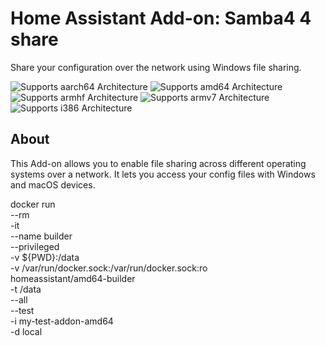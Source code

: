 # Home Assistant Add-on: Samba4 4 share

Share your configuration over the network using Windows file sharing.

![Supports aarch64 Architecture][aarch64-shield] ![Supports amd64 Architecture][amd64-shield] ![Supports armhf Architecture][armhf-shield] ![Supports armv7 Architecture][armv7-shield] ![Supports i386 Architecture][i386-shield]

## About

This Add-on allows you to enable file sharing across different operating systems over a network.
It lets you access your config files with Windows and macOS devices.

[aarch64-shield]: https://img.shields.io/badge/aarch64-yes-green.svg
[amd64-shield]: https://img.shields.io/badge/amd64-yes-green.svg
[armhf-shield]: https://img.shields.io/badge/armhf-yes-green.svg
[armv7-shield]: https://img.shields.io/badge/armv7-yes-green.svg
[i386-shield]: https://img.shields.io/badge/i386-yes-green.svg

docker run \
  --rm \
  -it \
  --name builder \
  --privileged \
  -v ${PWD}:/data \
  -v /var/run/docker.sock:/var/run/docker.sock:ro \
  homeassistant/amd64-builder \
  -t /data \
  --all \
  --test \
  -i my-test-addon-amd64 \
  -d local
